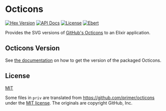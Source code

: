 # Octicons

[![Hex Version](https://img.shields.io/hexpm/v/octicons.svg)](https://hex.pm/packages/octicons)
[![API Docs](https://img.shields.io/badge/api-docs-green.svg)](https://hexdocs.pm/octicons/)
[![License](https://img.shields.io/github/license/lee-dohm/octicons-ex.svg)](https://github.com/lee-dohm/octicons-ex/blob/master/LICENSE.md)
[![Ebert](https://ebertapp.io/github/lee-dohm/octicons-ex.svg)](https://ebertapp.io/github/lee-dohm/octicons-ex)

Provides the SVG versions of [GitHub's Octicons][octicons] to an Elixir application.

## Octicons Version

See [the documentation](https://hexdocs.pm/octicons/Octicons.html#version/0) on how to get the version of the packaged Octicons.

## License

[MIT](LICENSE.md)

Some files in `priv` are translated from https://github.com/primer/octicons under the [MIT license][octicons-license]. The originals are copyright GitHub, Inc.

[octicons]: https://octicons.github.com/
[octicons-license]: https://github.com/primer/octicons/blob/master/LICENSE
